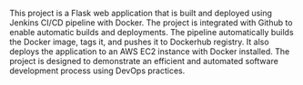 This project is a Flask web application that is built and deployed using Jenkins CI/CD pipeline with Docker. The project is integrated with Github to enable automatic builds and deployments. The pipeline automatically builds the Docker image, tags it, and pushes it to Dockerhub registry. It also deploys the application to an AWS EC2 instance with Docker installed. The project is designed to demonstrate an efficient and automated software development process using DevOps practices.
